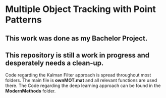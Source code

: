 # Multiple Object Tracking with Point Patterns

## This work was done as my Bachelor Project.
 
## This repository is still a work in progress and desperately needs a clean-up.

Code regarding the Kalman Filter approach is spread throughout most folders. The main file is **ownMOT.mat** and all relevant functions are used there.
The Code regarding the deep learning approach can be found in the **ModernMethods** folder.
